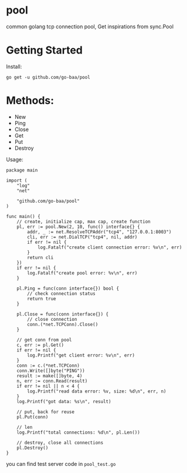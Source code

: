 # pool

common golang tcp connection pool, Get inspirations from sync.Pool

# Getting Started

Install:

```
go get -u github.com/go-baa/pool
```

# Methods:

* New
* Ping
* Close
* Get
* Put
* Destroy

Usage:

```
package main

import (
	"log"
	"net"

	"github.com/go-baa/pool"
)

func main() {
	// create, initialize cap, max cap, create function
	pl, err := pool.New(2, 10, func() interface{} {
		addr, _ := net.ResolveTCPAddr("tcp4", "127.0.0.1:8003")
		cli, err := net.DialTCP("tcp4", nil, addr)
		if err != nil {
			log.Fatalf("create client connection error: %v\n", err)
		}
		return cli
	})
	if err != nil {
		log.Fatalf("create pool error: %v\n", err)
	}

	pl.Ping = func(conn interface{}) bool {
		// check connection status
		return true
	}

	pl.Close = func(conn interface{}) {
		// close connection
		conn.(*net.TCPConn).Close()
	}

	// get conn from pool
	c, err := pl.Get()
	if err != nil {
		log.Printf("get client error: %v\n", err)
	}
	conn := c.(*net.TCPConn)
	conn.Write([]byte("PING"))
	result := make([]byte, 4)
	n, err := conn.Read(result)
	if err != nil || n < 4 {
		log.Printf("read data error: %v, size: %d\n", err, n)
	}
	log.Printf("got data: %s\n", result)

	// put, back for reuse
	pl.Put(conn)

	// len
	log.Printf("total connections: %d\n", pl.Len())

	// destroy, close all connections
	pl.Destroy()
}
```

you can find test server code in `pool_test.go`
